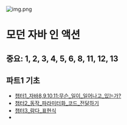 ![img.png](https://image.yes24.com/goods/77125987/XL)

# 모던 자바 인 액션

중요: 1, 2, 3, 4, 5, 6, 8, 11, 12, 13
---

## 파트1 기초
- [챕터1_자바8,9,10,11:무슨_일이_일어나고_있는가?](%ED%8C%8C%ED%8A%B81_%EA%B8%B0%EC%B4%88%2F%EC%B1%95%ED%84%B01_%EC%9E%90%EB%B0%948%2C9%2C10%2C11%3A%EB%AC%B4%EC%8A%A8_%EC%9D%BC%EC%9D%B4_%EC%9D%BC%EC%96%B4%EB%82%98%EA%B3%A0_%EC%9E%88%EB%8A%94%EA%B0%80%3F.md)
- [챕터2_동작_파라미터화_코드_전달하기](%ED%8C%8C%ED%8A%B81_%EA%B8%B0%EC%B4%88%2F%EC%B1%95%ED%84%B02_%EB%8F%99%EC%9E%91_%ED%8C%8C%EB%9D%BC%EB%AF%B8%ED%84%B0%ED%99%94_%EC%BD%94%EB%93%9C_%EC%A0%84%EB%8B%AC%ED%95%98%EA%B8%B0.md)
- [챕터3_람다_표현식](%ED%8C%8C%ED%8A%B81_%EA%B8%B0%EC%B4%88%2F%EC%B1%95%ED%84%B03_%EB%9E%8C%EB%8B%A4_%ED%91%9C%ED%98%84%EC%8B%9D.md)
- 


